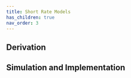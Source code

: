 ```yaml
---
title: Short Rate Models
has_children: true
nav_order: 3
---
```


## Derivation 

## Simulation and Implementation 
